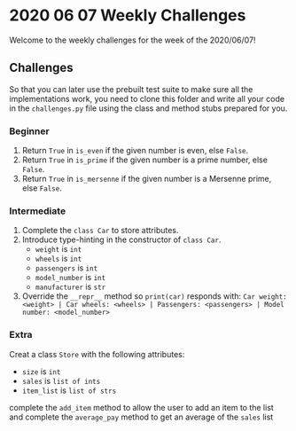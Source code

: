 # 2020 06 07 Weekly Challenges

Welcome to the weekly challenges for the week of the 2020/06/07!

## Challenges

So that you can later use the prebuilt test suite to make sure all the implementations work, you need to clone this folder and write all your code in the `challenges.py` file using the class and method stubs prepared for you.

### Beginner

1. Return `True` in `is_even` if the given number is even, else `False`.
2. Return `True` in `is_prime` if the given number is a prime number, else `False`.
3. Return `True` in `is_mersenne` if the given number is a Mersenne prime, else `False`.

### Intermediate

1. Complete the `class Car` to store attributes.
2. Introduce type-hinting in the constructor of `class Car`.
   - `weight` is `int`
   - `wheels` is `int`
   - `passengers` is `int`
   - `model_number` is `int`
   - `manufacturer` is `str`
3. Override the `__repr__` method so `print(car)` responds with:
   `Car weight: <weight> | Car wheels: <wheels> | Passengers: <passengers> | Model number: <model_number>`

### Extra

Creat a class `Store` with the following attributes:
   - `size` is `int`
   - `sales` is `list of ints`
   - `item_list` is `list of strs`

complete the `add_item` method to allow the user to add an item to the list and complete the `average_pay` method to get an average of the `sales` list
